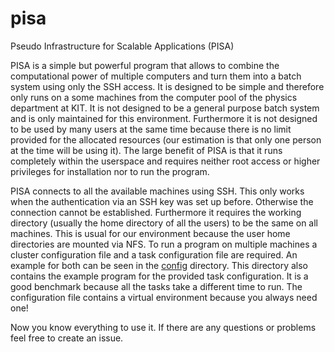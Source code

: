 # pisa
Pseudo Infrastructure for Scalable Applications (PISA)

PISA is a simple but powerful program that allows to combine the computational power of multiple computers and turn them into a batch system using only the SSH access. It is designed to be simple and therefore only runs on a some machines from the computer pool of the physics department at KIT. It is not designed to be a general purpose batch system and is only maintained for this environment. Furthermore it is not designed to be used by many users at the same time because there is no limit provided for the allocated resources (our estimation is that only one person at the time will be using it). The large benefit of PISA is that it runs completely within the userspace and requires neither root access or higher privileges for installation nor to run the program.

PISA connects to all the available machines using SSH. This only works when the authentication via an SSH key was set up before. Otherwise the connection cannot be established. Furthermore it requires the working directory (usually the home directory of all the users) to be the same on all machines. This is usual for our environment because the user home directories are mounted via NFS. To run a program on multiple machines a cluster configuration file and a task configuration file are required. An example for both can be seen in the [config](./config) directory. This directory also contains the example program for the provided task configuration. It is a good benchmark because all the tasks take a different time to run. The configuration file contains a virtual environment because you always need one!

Now you know everything to use it. If there are any questions or problems feel free to create an issue.
